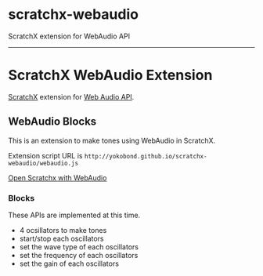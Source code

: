 # scratchx-webaudio
ScratchX extension for WebAudio API

---

# ScratchX WebAudio Extension

[ScratchX](http://scratchx.org) extension for [Web Audio API](http://www.w3.org/TR/webaudio/).

## WebAudio Blocks

This is an extension to make tones using WebAudio in ScratchX. 

Extension script URL is ``http://yokobond.github.io/scratchx-webaudio/webaudio.js``

[Open Scratchx with WebAudio](http://scratchx.org/?url=http://yokobond.github.io/scratchx-webaudio/webaudio.js)

### Blocks

These APIs are implemented at this time.

* 4 ocsillators to make tones
* start/stop each oscillators
* set the wave type of each oscillators
* set the frequency of each oscillators
* set the gain of each oscillators

